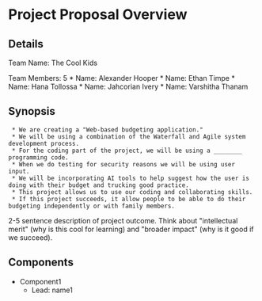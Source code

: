 # Project Proposal Overview

## Details
Team Name: The Cool Kids

Team Members: 5
      * Name: Alexander Hooper
      * Name: Ethan Timpe
      * Name: Hana Tollossa
      * Name: Jahcorian Ivery
      * Name: Varshitha Thanam

## Synopsis
     * We are creating a "Web-based budgeting application."
     * We will be using a combination of the Waterfall and Agile system development process. 
     * For the coding part of the project, we will be using a ________ programming code. 
     * When we do testing for security reasons we will be using user input. 
     * We will be incorporating AI tools to help suggest how the user is doing with their budget and trucking good practice.
     * This project allows us to use our coding and collaborating skills.
     * If this project succeeds, it allow people to be able to do their budgeting independently or with family members.
     
     
2-5 sentence description of project outcome. Think about "intellectual merit" (why is this cool for learning) and "broader impact" (why is it good if we succeed).

## Components
* Component1
  * Lead: name1
